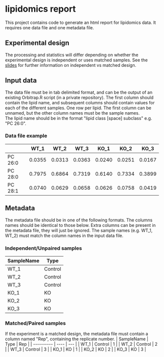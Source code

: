 # lipidomics report

This project contains code to generate an html report for lipidomics data. It requires one data file and one metadata file.

## Experimental design  
The processing and statistics will differ depending on whether the experimental design is independent or uses matched samples. See the [slides](https://github.com/laurabiggins/lipidomics_report/blob/main/info/Experimental_design_independent_vs_matched.pdf) for further information on independent vs matched design.

## Input data
The data file must be in tab delimited format, and can be the output of an existing Orbitrap.R script (in a private repository).
The first column should contain the lipid name, and subsequent columns should contain values for each of the different samples. One row per lipid. The first column can be unnamed, but the other column names must be the sample names.  
The lipid name should be in the format "lipid class [space] subclass" e.g. "PC 26:0".
    
### Data file example 
|  | WT_1 | WT_2 | WT_3 | KO_1 | KO_2 | KO_3 |
|--|------|------|------|------|------|------|
| PC 26:0 | 0.0355 | 0.0313 | 0.0363 | 0.0240 | 0.0251 |0.0167 |
| PC 28:0 | 0.7975 | 0.6864 | 0.7319 | 0.6140 | 0.7334 |0.3899 |
| PC 28:1 | 0.0740 | 0.0629 | 0.0658 | 0.0626 | 0.0758 |0.0419 |
  
## Metadata
The metadata file should be in one of the following formats. The columns names should be identical to those below. Extra columns can be present in the metadata file, they will just be ignored. The sample names (e.g. WT_1, WT_2) must match the column names in the input data file.  
  
### Independent/Unpaired samples
| SampleName | Type | 
| ---------- | ---- |
| WT_1       | Control |
| WT_2       | Control |
| WT_3       | Control |
| KO_1       | KO |
| KO_2       | KO |
| KO_3       | KO |

### Matched/Paired samples  
If the experiment is a matched design, the metadata file must contain a column named "Rep", containing the replicate number.
| SampleName | Type | Rep | 
| ---------- | ---- | --- |
| WT_1       | Control | 1 |
| WT_2       | Control | 2 |
| WT_3       | Control | 3 |
| KO_1       | KO | 1 |
| KO_2       | KO | 2 |
| KO_3       | KO | 3 |

